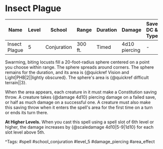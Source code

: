 # Insect Plague

| Name | Level | School | Range | Duration | Damage | Save DC & Type |
|------|-------|--------|-------|----------|--------|----------------|
| Insect Plague | 5 | Conjuration | 300 ft. | Timed | 4d10 piercing | - |

Swarming, biting locusts fill a 20-foot-radius sphere centered on a point you choose within range. The sphere spreads around corners. The sphere remains for the duration, and its area is {@quickref Vision and Light|PHB|2||lightly obscured}. The sphere's area is {@quickref difficult terrain||3}.

When the area appears, each creature in it must make a Constitution saving throw. A creature takes {@damage 4d10} piercing damage on a failed save, or half as much damage on a successful one. A creature must also make this saving throw when it enters the spell's area for the first time on a turn or ends its turn there.

**At Higher Levels.** When you cast this spell using a spell slot of 6th level or higher, the damage increases by {@scaledamage 4d10|5-9|1d10} for each slot level above 5th.

^Tags: #spell #school_conjuration #level_5 #damage_piercing #area_effect